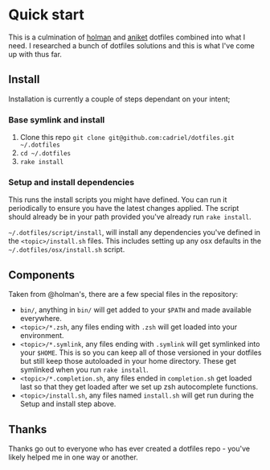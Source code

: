 # Quick start

This is a culmination of [holman](https://github.com/holman) and [aniket](https://github.com/aniketpant) dotfiles combined into what I need. I researched a bunch of dotfiles solutions and this is what I've come up with thus far.

## Install

Installation is currently a couple of steps dependant on your intent;

### Base symlink and install
1. Clone this repo
   `git clone git@github.com:cadriel/dotfiles.git ~/.dotfiles`
2. `cd ~/.dotfiles`
3. `rake install`

### Setup and install dependencies

This runs the install scripts you might have defined.
You can run it periodically to ensure you have the latest changes applied.
The script should already be in your path provided you've already run `rake install`.

`~/.dotfiles/script/install`, will install any dependencies you've defined in the `<topic>/install.sh` files. This includes setting up any osx defaults in the `~/.dotfiles/osx/install.sh` script.

## Components

Taken from @holman's, there are a few special files in the repository:

* `bin/`, anything in `bin/` will get added to your `$PATH` and made available everywhere.
* `<topic>/*.zsh`, any files ending with `.zsh` will get loaded into your environment.
* `<topic>/*.symlink`, any files ending with `.symlink` will get symlinked into your `$HOME`. This is so you can keep all of those versioned in your dotfiles but still keep those autoloaded in your home directory. These get symlinked when you run `rake install`.
* `<topic>/*.completion.sh`, any files ended in `completion.sh` get loaded last so that they get loaded after we set up zsh autocomplete functions.
* `<topic>/install.sh`, any files named `install.sh` will get run during the Setup and install step above.

## Thanks

Thanks go out to everyone who has ever created a dotfiles repo - you've likely helped me in one way or another.

